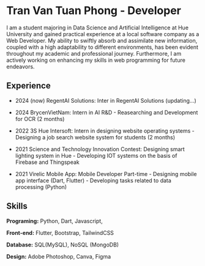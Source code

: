 # Tran Van Tuan Phong - Developer

I am a student majoring in Data Science and Artificial Intelligence at Hue University and gained practical experience at a local software company as a Web Developer. My ability to swiftly absorb and assimilate new information, coupled with a high adaptability to different environments, has been evident throughout my academic and professional journey. Furthermore, I am actively working on enhancing my skills in web programming for future endeavors.


## Experience
- 2024 (now) RegentAI Solutions: Inter in RegentAI Solutions (updating...)

- 2024 BrycenVietNam: Intern in AI R&D - Reasearching and Development for OCR (2 months) 

- 2022 3S Hue Intersoft: Intern in designing website operating systems - Designing a job search website system for students (2 months)

- 2021 Science and Technology Innovation Contest: Designing smart lighting system in Hue - Developing IOT systems on the basis of Firebase and Thingspeak

- 2021 Virelic Mobile App: Mobile Developer Part-time - Designing mobile app interface (Dart, Flutter) - Developing tasks related to data processing (Python)


## Skills

**Programing:** Python, Dart, Javascript, 

**Front-end:** Flutter, Bootstrap, TailwindCSS

**Database:** SQL(MySQL), NoSQL (MongoDB)

**Design:** Adobe Photoshop, Canva, Figma

<br/>  


